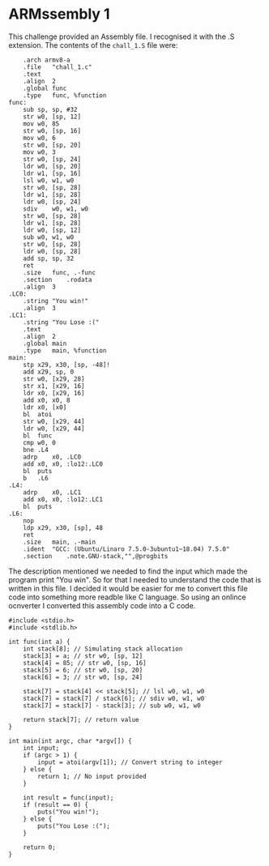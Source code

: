 # ARMssembly 1

This challenge provided an Assembly file. I recognised it with the .S extension. The contents of the `chall_1.S` file were:
```
	.arch armv8-a
	.file	"chall_1.c"
	.text
	.align	2
	.global	func
	.type	func, %function
func:
	sub	sp, sp, #32
	str	w0, [sp, 12]
	mov	w0, 85
	str	w0, [sp, 16]
	mov	w0, 6
	str	w0, [sp, 20]
	mov	w0, 3
	str	w0, [sp, 24]
	ldr	w0, [sp, 20]
	ldr	w1, [sp, 16]
	lsl	w0, w1, w0
	str	w0, [sp, 28]
	ldr	w1, [sp, 28]
	ldr	w0, [sp, 24]
	sdiv	w0, w1, w0
	str	w0, [sp, 28]
	ldr	w1, [sp, 28]
	ldr	w0, [sp, 12]
	sub	w0, w1, w0
	str	w0, [sp, 28]
	ldr	w0, [sp, 28]
	add	sp, sp, 32
	ret
	.size	func, .-func
	.section	.rodata
	.align	3
.LC0:
	.string	"You win!"
	.align	3
.LC1:
	.string	"You Lose :("
	.text
	.align	2
	.global	main
	.type	main, %function
main:
	stp	x29, x30, [sp, -48]!
	add	x29, sp, 0
	str	w0, [x29, 28]
	str	x1, [x29, 16]
	ldr	x0, [x29, 16]
	add	x0, x0, 8
	ldr	x0, [x0]
	bl	atoi
	str	w0, [x29, 44]
	ldr	w0, [x29, 44]
	bl	func
	cmp	w0, 0
	bne	.L4
	adrp	x0, .LC0
	add	x0, x0, :lo12:.LC0
	bl	puts
	b	.L6
.L4:
	adrp	x0, .LC1
	add	x0, x0, :lo12:.LC1
	bl	puts
.L6:
	nop
	ldp	x29, x30, [sp], 48
	ret
	.size	main, .-main
	.ident	"GCC: (Ubuntu/Linaro 7.5.0-3ubuntu1~18.04) 7.5.0"
	.section	.note.GNU-stack,"",@progbits
```

The description mentioned we needed to find the input which made the program print "You win". So for that I needed to understand the code that is written in this file. 
I decided it would be easier for me to convert this file code into something more readble like C language. So using an onlince ocnverter I converted this assembly code into a C code.

```
#include <stdio.h>
#include <stdlib.h>

int func(int a) {
    int stack[8]; // Simulating stack allocation
    stack[3] = a; // str w0, [sp, 12]
    stack[4] = 85; // str w0, [sp, 16]
    stack[5] = 6; // str w0, [sp, 20]
    stack[6] = 3; // str w0, [sp, 24]

    stack[7] = stack[4] << stack[5]; // lsl w0, w1, w0
    stack[7] = stack[7] / stack[6]; // sdiv w0, w1, w0
    stack[7] = stack[7] - stack[3]; // sub w0, w1, w0

    return stack[7]; // return value
}

int main(int argc, char *argv[]) {
    int input;
    if (argc > 1) {
        input = atoi(argv[1]); // Convert string to integer
    } else {
        return 1; // No input provided
    }

    int result = func(input);
    if (result == 0) {
        puts("You win!");
    } else {
        puts("You Lose :(");
    }

    return 0;
}
```
